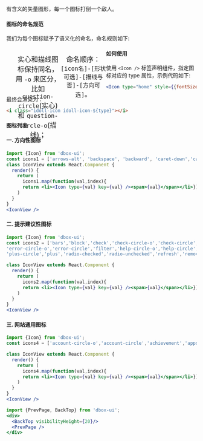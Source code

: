 有含义的矢量图形，每一个图标打倒一个敌人。

#### **图标的命名规范**

我们为每个图标赋予了语义化的命名，命名规则如下:

- 实心和描线图标保持同名，用 `-o` 来区分，比如 `question-circle`(实心) 和 `question-circle-o`(描线)；

- 命名顺序：`[icon名]-[形状可选]-[描线与否]-[方向可选]`。

#### **如何使用**

使用 `<Icon />` 标签声明组件，指定图标对应的 type 属性，示例代码如下:

```jsx
<Icon type="home" style={{fontSize: 18}} />
```

最终会渲染为：

```html
<i class="idoll-icon idoll-icon-${type}"></i>
```


#### **图标列表**


#### **一. 方向性图标**

```jsx
import {Icon} from 'dbox-ui';
const icons1 = ['arrows-alt', 'backspace', 'backward', 'caret-down','caret-left', 'caret-right', 'caret-up', 'down', 'forward', 'fullscreen-exit','fullscreen', 'left','left-circle-o', 'menu-fold', 'menu-unfold','redo', 'reply-all','reply','right','right-circle-o','shrink','swap-horiz','swap-vert','undo','up','zoom-out'];
class IconView extends React.Component {
  render() {
    return (
      icons1.map(function(val,index){
      return <li><Icon type={val} key={val} /><span>{val}</span></li>})
    )
  }
}
<IconView />
```

#### **二. 提示建议性图标**

```jsx
import {Icon} from 'dbox-ui';
const icons2 = ['bars','block','check','check-circle-o','check-circle','checkbox-blank-o', 'checkbox-checked','checkbox-indeterminate','close-circle','close-circle-o','close','delete','done',
'error-circle-o','error-circle','filter','help-circle-o','help-circle','history', 'info-circle-o','info-circle', 'list','loading','menu','more','plus_box','plus-circle-o',
'plus-circle','plus','radio-checked','radio-unchecked','refresh','remove-circle-o','remove-circle','remove','search','warning-o','warning'];

class IconView extends React.Component {
  render() {
    return (
      icons2.map(function(val,index){
      return <li><Icon type={val} key={val} /><span>{val}</span></li>})
    )
  }
}
<IconView />
```

#### **三. 网站通用图标**

```jsx
import {Icon} from 'dbox-ui';
const icons4 = ['account-circle-o','account-circle','achievement','appstore-o','assessment','bank-o','bank','book','calendar','chart','clear','clip','clock-o','cloud-download','cloud-upload','cloud','computer','copy','copyright','creditcard','dashboard','download','edit','email','equalizer','explore','eye_close','eye','file','flag','folder','home','hourglass','image','link-off','link','lock','logout','message','notifications','phone','platform','sad','setting','share','smile','star-half','star-o','star','tag','thumb-down','thumb-up','tool','trophy','unlock','upload','user-add','user-group','user','verified','voice','volume-down','volume-mute','volume-off','volume-up','wallet','widgets'];

class IconView extends React.Component {
  render() {
    return (
      icons4.map(function(val,index){
      return <li><Icon type={val} key={val} /><span>{val}</span></li>})
    )
  }
}
<IconView />
```

<style>
li {
  list-style:none;
  float:left;
  width: 25%;
  font-size:18px;
  height: 100px;
  text-align:center;
  transition: all .2s;
}
li:hover i {
  color: #13B886;
  transition: all .2s;
  font-size:32px
}
li:hover span {
  font-size:14px;
  transition: all .2s;
}
li i,li span {
  display:block;
}

</style>

```jsx noeditor
import {PrevPage, BackTop} from 'dbox-ui';
<div>
  <BackTop visibilityHeight={20}/>
  <PrevPage />
</div>
```

